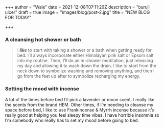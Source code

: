 +++
author = "Wale"
date = 2021-12-08T07:11:29Z
description = "buruli ulcer"
draft = true
image = "images/blog/post-2.jpg"
title = "NEW BLOG FOR TODAY"

+++
### A cleansing hot shower or bath

> I **_like_** to start with taking a shower or a bath when getting ready for bed. I’ll always incorporate either Himalayan pink salt or Epsom salt into my routine. Then, I’ll do an in-shower meditation, just releasing my day and allowing it to wash down the drain. I like to start from the neck down to symbolize washing and removing anything, and then I go from the feet up after to symbolize recharging my energy.

### Setting the mood with incense

A lot of the times before bed I’ll pick a lavender or moon scent. I really like the scents from the brand HEM. Other times, if I’m needing to cleanse my space before bed, I like to use Frankincense & Myrrh incense because it’s really good at helping you feel sleepy time vibes. I have horrible insomnia so I’m somebody who really has to set my mood before going to bed.